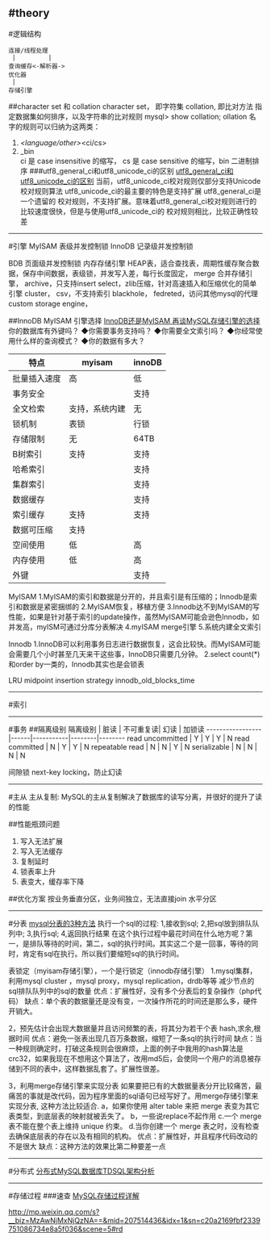 #theory
---
#逻辑结构
```
连接/线程处理
 |         |
查询缓存<-解析器->
优化器
 |
存储引擎
```


##character set 和 collation
character set， 即字符集
collation, 即比对方法 指定数据集如何排序，以及字符串的比对规则
mysql> show collation;
ollation 名字的规则可以归纳为这两类：
1. <character set>_<language/other>_<ci/cs>
2. <character set>_bin</li>
ci 是 case insensitive 的缩写， cs 是 case sensitive 的缩写，bin 二进制排序
###utf8_general_ci和utf8_unicode_ci的区别
[utf8_general_ci和utf8_unicode_ci的区别](http://www.nowamagic.net/academy/detail/32161544)
当前，utf8_unicode_ci校对规则仅部分支持Unicode校对规则算法
utf8_unicode_ci的最主要的特色是支持扩展
utf8_general_ci是一个遗留的 校对规则，不支持扩展。意味着utf8_general_ci校对规则进行的比较速度很快，但是与使用utf8_unicode_ci的 校对规则相比，比较正确性较差


---
#引擎
MyISAM 表级并发控制锁
InnoDB 记录级并发控制锁

BDB 页面级并发控制锁
内存存储引擎 HEAP表，适合查找表，周期性缓存聚合数据，保存中间数据，表级锁，并发写入差，每行长度固定，
merge 合并存储引擎，
archive，只支持insert select，zlib压缩，针对高速插入和压缩优化的简单引擎
cluster，
csv，不支持索引
blackhole，
fedreted，访问其他mysql的代理
custom storage engine，

##InnoDB MyISAM 引擎选择
[InnoDB还是MyISAM 再谈MySQL存储引擎的选择](http://database.51cto.com/art/200905/124370.htm)
你的数据库有外键吗？ 
◆你需要事务支持吗？ 
◆你需要全文索引吗？ 
◆你经常使用什么样的查询模式？ 
◆你的数据有多大？

特点      | myisam    |   innoDB
----------|----------|-----------
批量插入速度| 高       |       低
事务安全    |         |     支持
全文检索    | 支持，系统内建|  无
锁机制     | 表锁     |  行锁
存储限制    |   无   |   64TB
B树索引    |   支持  |   支持
哈希索引    |       |   支持
集群索引    |       |   支持
数据缓存    |       |   支持
索引缓存    | 支持   |   支持
数据可压缩   | 支持    |   
空间使用    | 低     | 高
内存使用    | 低     | 高
外键        |        | 支持

MyISAM 
1.MyISAM的索引和数据是分开的，并且索引是有压缩的；Innodb是索引和数据是紧密捆绑的
2.MyISAM恢复，移植方便
3.Innodb达不到MyISAM的写性能，如果是针对基于索引的update操作，虽然MyISAM可能会逊色Innodb，如并发高，myISM可通过分库分表解决
4.myISAM merge引擎
5.系统内建全文索引

Innodb
1.InnoDB可以利用事务日志进行数据恢复，这会比较快。而MyISAM可能会需要几个小时甚至几天来干这些事，InnoDB只需要几分钟。
2.select count(*) 和order by一类的，Innodb其实也是会锁表


LRU midpoint insertion strategy
innodb_old_blocks_time






---
#索引





---
#事务
##隔离级别
     隔离级别    | 脏读 | 不可重复读| 幻读   | 加锁读
-----------------|------|-----------|--------|--------
read uncommitted |  Y   |   Y       |   Y    |  N
read committed   |  N   |   Y       |   Y    |  N
repeatable read  |  N   |   N       |   Y    |  N
serializable     |  N   |   N       |   N    |  N

间隙锁 next-key locking，防止幻读












---
#主从
主从复制:
MySQL的主从复制解决了数据库的读写分离，并很好的提升了读的性能

##性能瓶颈问题
1. 写入无法扩展
2. 写入无法缓存
3. 复制延时
4. 锁表率上升
5. 表变大，缓存率下降

##优化方案
按业务垂直分区，业务间独立，无法直接join
水平分区

---
#分表
[mysql分表的3种方法](http://www.blogjava.net/kelly859/archive/2012/06/08/380369.html)
执行一个sql的过程:
1,接收到sql;
2,把sql放到排队队列中;
3,执行sql;
4,返回执行结果
在这个执行过程中最花时间在什么地方呢？第一，是排队等待的时间，第二，sql的执行时间。其实这二个是一回事，等待的同时，肯定有sql在执行。所以我们要缩短sql的执行时间。

表锁定（myisam存储引擎），一个是行锁定（innodb存储引擎）
1.mysql集群，利用mysql cluster ，mysql proxy，mysql replication，drdb等等
减少节点的sql排队队列中的sql的数量
优点：扩展性好，没有多个分表后的复杂操作（php代码）
缺点：单个表的数据量还是没有变，一次操作所花的时间还是那么多，硬件开销大。

2，预先估计会出现大数据量并且访问频繁的表，将其分为若干个表
hash,求余,根据时间
优点：避免一张表出现几百万条数据，缩短了一条sql的执行时间
缺点：当一种规则确定时，打破这条规则会很麻烦，上面的例子中我用的hash算法是crc32，如果我现在不想用这个算法了，改用md5后，会使同一个用户的消息被存储到不同的表中，这样数据乱套了。扩展性很差。

3，利用merge存储引擎来实现分表
如果要把已有的大数据量表分开比较痛苦，最痛苦的事就是改代码，因为程序里面的sql语句已经写好了。用merge存储引擎来实现分表, 这种方法比较适合.
a，如果你使用 alter table 来把 merge 表变为其它表类型，到底层表的映射就被丢失了。
b，一些说replace不起作用
c.一个 merge 表不能在整个表上维持 unique 约束。
d.当你创建一个 merge 表之时，没有检查去确保底层表的存在以及有相同的机构。
优点：扩展性好，并且程序代码改动的不是很大
缺点：这种方法的效果比第二种要差一点



---
#分布式
[分布式MySQL数据库TDSQL架构分析](http://mp.weixin.qq.com/s?__biz=MzAwNjMxNjQzNA==&mid=207514436&idx=1&sn=c20a2169fbf2339751086734e8a5f036&scene=5#rd)



---
#存储过程
###速查
[MySQL存储过程详解](http://blog.sina.com.cn/s/blog_52d20fbf0100ofd5.html)


http://mp.weixin.qq.com/s?__biz=MzAwNjMxNjQzNA==&mid=207514436&idx=1&sn=c20a2169fbf2339751086734e8a5f036&scene=5#rd
